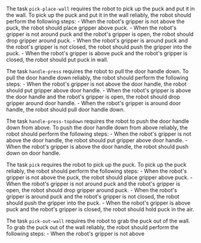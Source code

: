 

The task `pick-place-wall` requires the robot to pick up the puck and put it in the wall.
To pick up the puck and put it in the wall reliably, the robot should perform the following steps:
    - When the robot's gripper is not above the puck, the robot should place gripper above puck.
    - When the robot's gripper is not around puck and the robot's gripper is open, the robot should drop gripper around puck.
    - When the robot's gripper is around puck and the robot's gripper is not closed, the robot should push the gripper into the puck.
    - When the robot's gripper is above puck and the robot's gripper is closed, the robot should put puck in wall.

The task `handle-press` requires the robot to pull the door handle down.
To pull the door handle down reliably, the robot should perform the following steps:
    - When the robot's gripper is not above the door handle, the robot should put gripper above door handle.
    - When the robot's gripper is above the door handle and the robot's gripper is open, the robot should drop gripper around door handle.
    - When the robot's gripper is around door handle, the robot should pull door handle down.

The task `handle-press-topdown` requires the robot to push the door handle down from above.
To push the door handle down from above reliably, the robot should perform the following steps:
    - When the robot's gripper is not above the door handle, the robot should put gripper above door handle.
    - When the robot's gripper is above the door handle, the robot should push down on door handle.

The task `pick` requires the robot to pick up the puck.
To pick up the puck reliably, the robot should perform the following steps:
    - When the robot's gripper is not above the puck, the robot should place gripper above puck.
    - When the robot's gripper is not around puck and the robot's gripper is open, the robot should drop gripper around puck.
    - When the robot's gripper is around puck and the robot's gripper is not closed, the robot should push the gripper into the puck.
    - When the robot's gripper is above puck and the robot's gripper is closed, the robot should hold puck in the air.

The task `pick-out-wall` requires the robot to grab the puck out of the wall.
To grab the puck out of the wall reliably, the robot should perform the following steps:
    - When the robot's gripper is not above